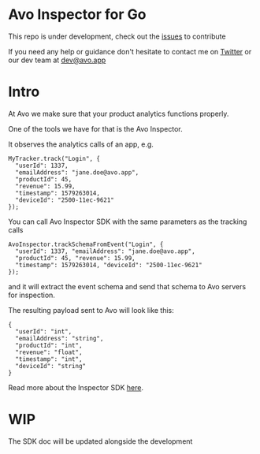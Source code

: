 # Avo Inspector for Go

This repo is under development, check out the [issues](https://github.com/avohq/flutter-avo-inspector/issues) to contribute

If you need any help or guidance don't hesitate to contact me on [Twitter](https://twitter.com/TpoM6oH) or our dev team at dev@avo.app

# Intro

At Avo we make sure that your product analytics functions properly. 

One of the tools we have for that is the Avo Inspector. 

It observes the analytics calls of an app, e.g. 
```
MyTracker.track("Login", {
  "userId": 1337,
  "emailAddress": "jane.doe@avo.app",
  "productId": 45,
  "revenue": 15.99,
  "timestamp": 1579263014,
  "deviceId": "2500-11ec-9621"
});
```
You can call Avo Inspector SDK with the same parameters as the tracking calls 
```
AvoInspector.trackSchemaFromEvent("Login", { 
  "userId": 1337, "emailAddress": "jane.doe@avo.app",
  "productId": 45, "revenue": 15.99,
  "timestamp": 1579263014, "deviceId": "2500-11ec-9621"
});
```
and it will extract the event schema and send that schema to Avo servers for inspection.

The resulting payload sent to Avo will look like this:
```
{
  "userId": "int",
  "emailAddress": "string",
  "productId": "int",
  "revenue": "float",
  "timestamp": "int",
  "deviceId": "string"
}
```
Read more about the Inspector SDK [here](https://www.avo.app/docs/implementation/avo-inspector-overview).

# WIP

The SDK doc will be updated alongside the development
